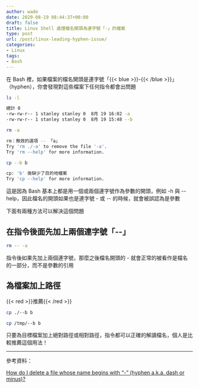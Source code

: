 ```yaml
---
author: wade
date: 2020-08-19 08:44:37+00:00
draft: false
title: Linux Shell 處理檔名開頭為連字號「-」的檔案
type: post
url: /post/linux-leading-hyphen-issue/
categories:
- Linux
tags:
- Bash
---
```


在 Bash 裡，如果檔案的檔名開頭是連字號「{{< blue >}}-{{< /blue >}}」（hyphen），你會發現對這些檔案下任何指令都會出問題

```bash
ls -l

總計 0
-rw-rw-r-- 1 stanley stanley 0  8月 19 16:02 -a
-rw-rw-r-- 1 stanley stanley 0  8月 19 15:48 --b
```

```bash
rm -a

rm：無效的選項 -- 「a」
Try 'rm ./-a' to remove the file '-a'.
Try 'rm --help' for more information.
```

```bash
cp --b b

cp: 'b' 後缺少了目的地檔案
Try 'cp --help' for more information.
```

這是因為 Bash 基本上都是用一個或兩個連字號作為參數的開頭，例如 -h 與 --help，因此檔名的開頭如果也是連字號 - 或 -- 的時候，就會被誤認為是參數

下面有兩種方法可以解決這個問題


## 在指令後面先加上兩個連字號「--」

```bash
rm -- -a
```

指令後如果先加上兩個連字號，那麼之後檔名開頭的 - 就會正常的被看作是檔名的一部分，而不是參數的引用


## 為檔案加上路徑

{{< red >}}推薦{{< /red >}}

```bash
cp ./--b b
```

```bash
cp /tmp/--b b
```

只要為目標檔案加上絕對路徑或相對路徑，指令都可以正確的解讀檔名，個人是比較推薦這個用法！

* * *

參考資料：

[How do I delete a file whose name begins with “-” (hyphen a.k.a. dash or minus)?](https://unix.stackexchange.com/questions/1519/how-do-i-delete-a-file-whose-name-begins-with-hyphen-a-k-a-dash-or-minus)
